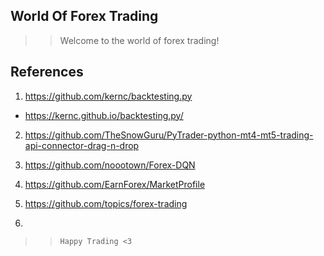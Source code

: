 ## World Of Forex Trading

>> Welcome to the world of forex trading!

## References
1. https://github.com/kernc/backtesting.py
- https://kernc.github.io/backtesting.py/

2. https://github.com/TheSnowGuru/PyTrader-python-mt4-mt5-trading-api-connector-drag-n-drop

3. https://github.com/noootown/Forex-DQN

4. https://github.com/EarnForex/MarketProfile

5. https://github.com/topics/forex-trading

6. 

>> `Happy Trading <3`
